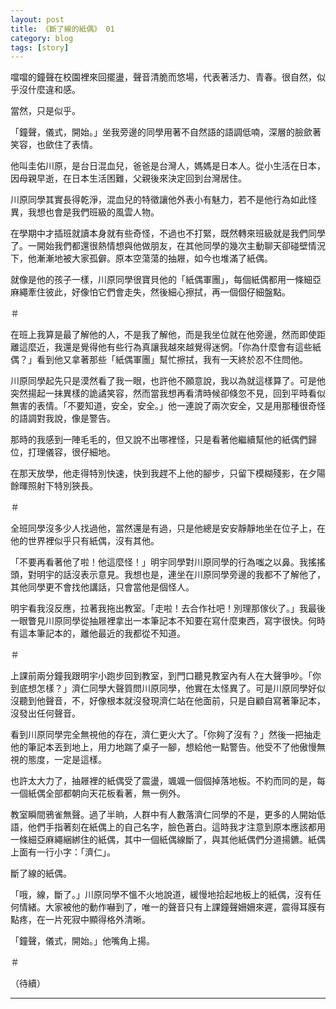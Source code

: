 ```yaml
---
layout: post
title: 《斷了線的紙偶》 01
category: blog
tags: [story]
---
```


噹噹的鐘聲在校園裡來回擺盪，聲音清脆而悠場，代表著活力、青春。很自然，似乎沒什麼違和感。

當然，只是似乎。

「鐘聲，儀式，開始。」坐我旁邊的同學用著不自然語的語調低喃，深層的臉歛著笑容，也歛住了表情。

他叫圭佑川原，是台日混血兒，爸爸是台灣人，媽媽是日本人。從小生活在日本，因母親早逝，在日本生活困難，父親後來決定回到台灣居住。

川原同學其實長得乾淨，混血兒的特徵讓他外表小有魅力，若不是他行為如此怪異，我想也會是我們班級的風雲人物。

在學期中才插班就讀本身就有些奇怪，不過也不打緊，既然轉來班級就是我們同學了。一開始我們都還很熱情想與他做朋友，在其他同學的幾次主動聊天卻碰壁情況下，他漸漸地被大家孤僻。原本空蕩蕩的抽屜，如今也堆滿了紙偶。

就像是他的孩子一樣，川原同學很寶貝他的「紙偶軍團」，每個紙偶都用一條細亞麻繩牽住彼此，好像怕它們會走失，然後細心擦拭，再一個個仔細盤點。

＃

在班上我算是最了解他的人，不是我了解他，而是我坐位就在他旁邊，然而即使距離這麼近，我還是覺得他有些行為真讓我越來越覺得迷惘。「你為什麼會有這些紙偶？」看到他又拿著那些「紙偶軍團」幫忙擦拭，我有一天終於忍不住問他。

川原同學起先只是漠然看了我一眼，也許他不願意說，我以為就這樣算了。可是他突然揚起一抹異樣的詭譎笑容，然而當我想再看清時候卻倏忽不見，回到平時看似無害的表情。「不要知道，安全，安全。」他一連說了兩次安全，又是用那種很奇怪的語調對我說，像是警告。

那時的我感到一陣毛毛的，但又說不出哪裡怪，只是看著他繼續幫他的紙偶們歸位，打理儀容，很仔細地。

在那天放學，他走得特別快速，快到我趕不上他的腳步，只留下模糊殘影，在夕陽餘暉照射下特別狹長。

＃

全班同學沒多少人找過他，當然還是有過，只是他總是安安靜靜地坐在位子上，在他的世界裡似乎只有紙偶，沒有其他。

「不要再看著他了啦！他這麼怪！」明宇同學對川原同學的行為嗤之以鼻。我搖搖頭，對明宇的話沒表示意見。我想也是，連坐在川原同學旁邊的我都不了解他了，其他同學更不會找他講話，只會當他是個怪人。

明宇看我沒反應，拉著我拖出教室。「走啦！去合作社吧！別理那傢伙了。」我最後一眼瞥見川原同學從抽屜裡拿出一本筆記本不知要在寫什麼東西，寫字很快。何時有這本筆記本的，離他最近的我都從不知道。

＃

上課前兩分鐘我跟明宇小跑步回到教室，到門口聽見教室內有人在大聲爭吵。「你到底想怎樣？」濟仁同學大聲質問川原同學，他實在太怪異了。可是川原同學好似沒聽到他聲音，不，好像根本就沒發現濟仁站在他面前，只是自顧自寫著筆記本，沒發出任何聲音。

看到川原同學完全無視他的存在，濟仁更火大了。「你夠了沒有？」然後一把抽走他的筆記本丟到地上，用力地踹了桌子一腳，想給他一點警告。他受不了他傲慢無視的態度，一定是這樣。

也許太大力了，抽屜裡的紙偶受了震盪，颯颯一個個掉落地板。不約而同的是，每一個紙偶全部都朝向天花板看著，無一例外。

教室瞬間鴉雀無聲。過了半晌，人群中有人數落濟仁同學的不是，更多的人開始低語，他們手指著刻在紙偶上的自己名字，臉色蒼白。這時我才注意到原本應該都用一條細亞麻繩綑綁住的紙偶，其中一個紙偶線斷了，與其他紙偶們分道揚鑣。紙偶上面有一行小字：「濟仁」。

斷了線的紙偶。

「哦，線，斷了。」川原同學不慍不火地說道，緩慢地拾起地板上的紙偶，沒有任何情緒。大家被他的動作嚇到了，唯一的聲音只有上課鐘聲姍姍來遲，震得耳膜有點疼，在一片死寂中顯得格外清晰。

「鐘聲，儀式，開始。」他嘴角上揚。

＃

（待續）

---